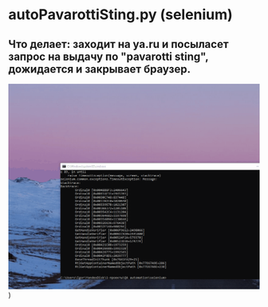 # autoPavarottiSting.py (selenium)
Что делает: заходит на ya.ru и посыласет запрос на выдачу по "pavarotti sting", дожидается и закрывает браузер.
---
![gif исполнения кода на selenium (autoPavarottiSting](https://github.com/igornbutin/TestLab-portfolio/blob/main/autoPavarottiSting.gif))
